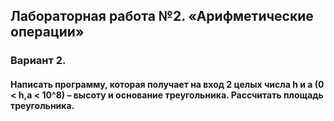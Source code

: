 ## Лабораторная работа  №2. «Арифметические операции»
### Вариант 2.
#### Написать программу, которая получает на вход 2 целых числа h и a (0 < h,a < 10^8) – высоту и основание треугольника. Рассчитать площадь треугольника.
 

